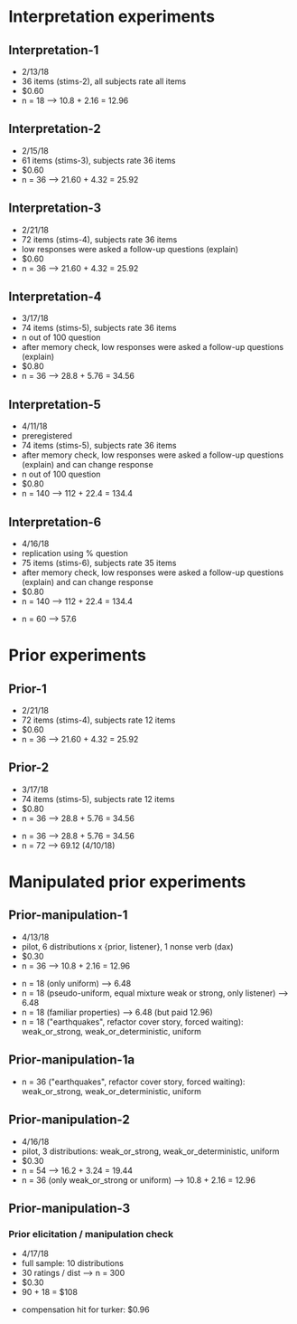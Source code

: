 # Interpretation experiments

## Interpretation-1

- 2/13/18
- 36 items (stims-2), all subjects rate all items
- $0.60
- n = 18 --> 10.8 + 2.16 = 12.96

## Interpretation-2

- 2/15/18
- 61 items (stims-3), subjects rate 36 items
- $0.60
- n = 36 --> 21.60 + 4.32 = 25.92

## Interpretation-3

- 2/21/18
- 72 items (stims-4), subjects rate 36 items
- low responses were asked a follow-up questions (explain)
- $0.60
- n = 36 --> 21.60 + 4.32 = 25.92

## Interpretation-4

- 3/17/18
- 74 items (stims-5), subjects rate 36 items
- n out of 100 question
- after memory check, low responses were asked a follow-up questions (explain)
- $0.80
- n = 36 --> 28.8 + 5.76 = 34.56

## Interpretation-5

- 4/11/18
- preregistered
- 74 items (stims-5), subjects rate 36 items
- after memory check, low responses were asked a follow-up questions (explain) and can change response
- n out of 100 question
- $0.80
- n = 140 --> 112 + 22.4 = 134.4

## Interpretation-6

- 4/16/18
- replication using % question
- 75 items (stims-6), subjects rate 35 items
- after memory check, low responses were asked a follow-up questions (explain) and can change response
- $0.80
- n = 140 --> 112 + 22.4 = 134.4
+ n = 60 --> 57.6


# Prior experiments

## Prior-1

- 2/21/18
- 72 items (stims-4), subjects rate 12 items
- $0.60
- n = 36 --> 21.60 + 4.32 = 25.92

## Prior-2

- 3/17/18
- 74 items (stims-5), subjects rate 12 items
- $0.80
- n = 36 --> 28.8 + 5.76 = 34.56
+ n = 36 --> 28.8 + 5.76 = 34.56
+ n = 72 --> 69.12 (4/10/18)

# Manipulated prior experiments

## Prior-manipulation-1

- 4/13/18
- pilot, 6 distributions x {prior, listener}, 1 nonse verb (dax)
- $0.30
- n = 36 --> 10.8 + 2.16 = 12.96
+ n = 18 (only uniform) --> 6.48
+ n = 18 (pseudo-uniform, equal mixture weak or strong, only listener) --> 6.48
+ n = 18 (familiar properties) --> 6.48 (but paid 12.96)
+ n = 18 ("earthquakes", refactor cover story, forced waiting): weak_or_strong, weak_or_deterministic, uniform


## Prior-manipulation-1a
+ n = 36 ("earthquakes", refactor cover story, forced waiting): weak_or_strong, weak_or_deterministic, uniform


## Prior-manipulation-2

- 4/16/18
- pilot, 3 distributions: weak_or_strong, weak_or_deterministic, uniform
- $0.30
- n = 54 --> 16.2 + 3.24 = 19.44
- n = 36 (only weak_or_strong or uniform) --> 10.8 + 2.16 = 12.96


## Prior-manipulation-3

### Prior elicitation / manipulation check

- 4/17/18
- full sample: 10 distributions
- 30 ratings / dist --> n = 300
- $0.30
- 90 + 18 = $108
+ compensation hit for turker: $0.96

